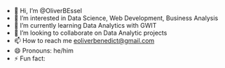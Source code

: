 - 👋 Hi, I’m @OliverBEssel
- 👀 I’m interested in Data Science, Web Development, Business Analysis
- 🌱 I’m currently learning Data Analytics with GWIT
- 💞️ I’m looking to collaborate on Data Analytic projects
- 📫 How to reach me eoliverbenedict@gmail.com
- 😄 Pronouns: he/him
- ⚡ Fun fact:

<!---
OliverBEssel/OliverBEssel is a ✨ special ✨ repository because its `README.md` (this file) appears on your GitHub profile.
You can click the Preview link to take a look at your changes.
--->

